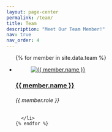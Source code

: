 ```yaml
---
layout: page-center
permalink: /team/
title: Team
description: "Meet Our Team Member!"
nav: true
nav_order: 4
---
```


<section class="our-webcoderskull">
<div class="container">
  <!-- <div class="row heading heading-icon">
    <h2>Our Team</h2>
  </div> -->
  <ul class="row">
    {% for member in site.data.team %}
      <li class="col-12 col-md-6 col-lg-4">
        <div class="cnt-block equal-hight">
<a href="{{ member.link }}">
          <figure><img src="{{ member.image }}" class="img-responsive" alt="{{ member.name }}" /></figure>
</a>
<a href="{{ member.link }}">            
<h3><strong>{{ member.name }}</strong></h3>
</a>
          <h6>{{ member.role }}</h6>
        </div>
        
      </li>
    {% endfor %}
  </ul>
</div>

</section>

